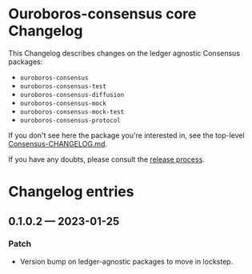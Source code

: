 # Ouroboros-consensus core Changelog

This Changelog describes changes on the ledger agnostic Consensus packages:
- `ouroboros-consensus`
- `ouroboros-consensus-test`
- `ouroboros-consensus-diffusion`
- `ouroboros-consensus-mock`
- `ouroboros-consensus-mock-test`
- `ouroboros-consensus-protocol`

If you don't see here the package you're interested in, see the top-level
[Consensus-CHANGELOG.md](../Consensus-CHANGELOG.md).

If you have any doubts, please consult the [release
process](./docs/ReleaseProcess.md).

# Changelog entries

<a id='changelog-0.1.0.2'></a>
## 0.1.0.2 — 2023-01-25

### Patch

- Version bump on ledger-agnostic packages to move in lockstep.

